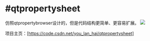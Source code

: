 #qtpropertysheet
==================

仿照qtpropertybrowser设计的，但是代码结构更简单、更容易扩展。
![](doc/screenshort.tiff)

项目主页：[https://code.csdn.net/you_lan_hai/qtpropertysheet]
